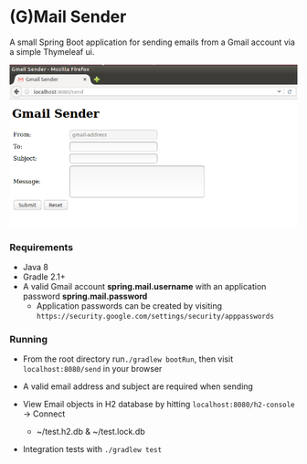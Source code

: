 # (G)Mail Sender
A small Spring Boot application for sending emails from a Gmail account via a simple Thymeleaf ui.

![alt text](https://github.com/carlcorder/mail.sender/blob/master/src/main/resources/static/images/mail-sender-ui.png)

### Requirements
* Java 8
* Gradle 2.1+
* A valid Gmail account __spring.mail.username__ with an application password __spring.mail.password__
  * Application passwords can be created by visiting `https://security.google.com/settings/security/apppasswords`

### Running
* From the root directory run`./gradlew bootRun`, then visit `localhost:8080/send` in
  your browser

* A valid email address and subject are required when sending

* View Email objects in H2 database by hitting `localhost:8080/h2-console` -> Connect
  * ~/test.h2.db & ~/test.lock.db

* Integration tests with `./gradlew test`